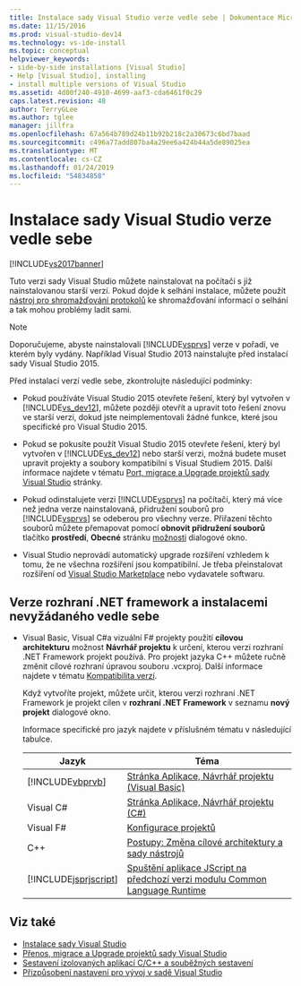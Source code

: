 ```yaml
---
title: Instalace sady Visual Studio verze vedle sebe | Dokumentace Microsoftu
ms.date: 11/15/2016
ms.prod: visual-studio-dev14
ms.technology: vs-ide-install
ms.topic: conceptual
helpviewer_keywords:
- side-by-side installations [Visual Studio]
- Help [Visual Studio], installing
- install multiple versions of Visual Studio
ms.assetid: 4d00f240-4910-4699-aaf3-cda6461f0c29
caps.latest.revision: 48
author: TerryGLee
ms.author: tglee
manager: jillfra
ms.openlocfilehash: 67a564b789d24b11b92b218c2a30673c6bd7baad
ms.sourcegitcommit: c496a77add807ba4a29ee6a424b44a5de89025ea
ms.translationtype: MT
ms.contentlocale: cs-CZ
ms.lasthandoff: 01/24/2019
ms.locfileid: "54834858"
---
```

# <a name="install-visual-studio-versions-side-by-side"></a>Instalace sady Visual Studio verze vedle sebe
[!INCLUDE[vs2017banner](../includes/vs2017banner.md)]

Tuto verzi sady Visual Studio můžete nainstalovat na počítači s již nainstalovanou starší verzí. Pokud dojde k selhání instalace, můžete použít [nástroj pro shromažďování protokolů](http://go.microsoft.com/fwlink/?LinkId=262077) ke shromažďování informací o selhání a tak mohou problémy ladit sami.

> [!NOTE]
> Doporučujeme, abyste nainstalovali [!INCLUDE[vsprvs](../includes/vsprvs-md.md)] verze v pořadí, ve kterém byly vydány. Například Visual Studio 2013 nainstalujte před instalací sady Visual Studio 2015.

 Před instalací verzí vedle sebe, zkontrolujte následující podmínky:

-   Pokud používáte Visual Studio 2015 otevřete řešení, který byl vytvořen v [!INCLUDE[vs_dev12](../includes/vs-dev12-md.md)], můžete později otevřít a upravit toto řešení znovu ve starší verzi, dokud jste neimplementovali žádné funkce, které jsou specifické pro Visual Studio 2015.

-   Pokud se pokusíte použít Visual Studio 2015 otevřete řešení, který byl vytvořen v [!INCLUDE[vs_dev12](../includes/vs-dev12-md.md)] nebo starší verzi, možná budete muset upravit projekty a soubory kompatibilní s Visual Studiem 2015. Další informace najdete v tématu [Port, migrace a Upgrade projektů sady Visual Studio](/visualstudio/porting/port-migrate-and-upgrade-visual-studio-projects?view=vs-2015) stránky.

-   Pokud odinstalujete verzi [!INCLUDE[vsprvs](../includes/vsprvs-md.md)] na počítači, který má více než jedna verze nainstalovaná, přidružení souborů pro [!INCLUDE[vsprvs](../includes/vsprvs-md.md)] se odeberou pro všechny verze. Přiřazení těchto souborů můžete přemapovat pomocí **obnovit přidružení souborů** tlačítko **prostředí**, **Obecné** stránku [možnosti](../ide/reference/general-environment-options-dialog-box.md) dialogové okno.

-   Visual Studio neprovádí automatický upgrade rozšíření vzhledem k tomu, že ne všechna rozšíření jsou kompatibilní. Je třeba přeinstalovat rozšíření od [Visual Studio Marketplace](http://go.microsoft.com/fwlink/?LinkId=178891) nebo vydavatele softwaru.

## <a name="net-framework-versions-and-side-by-side-installations"></a>Verze rozhraní .NET framework a instalacemi nevyžádaného vedle sebe

-   Visual Basic, Visual C#a vizuální F# projekty použití **cílovou architekturu** možnost **Návrhář projektu** k určení, kterou verzi rozhraní .NET Framework projekt používá. Pro projekt jazyka C++ můžete ručně změnit cílové rozhraní úpravou souboru .vcxproj. Další informace najdete v tématu [Kompatibilita verzí](http://msdn.microsoft.com/library/2f25e522-456a-48c3-8a53-e5f39275649f).

     Když vytvoříte projekt, můžete určit, kterou verzi rozhraní .NET Framework je projekt cílen v **rozhraní .NET Framework** v seznamu **nový projekt** dialogové okno.

     Informace specifické pro jazyk najdete v příslušném tématu v následující tabulce.

    |Jazyk|Téma|
    |--------------|-----------|
    |[!INCLUDE[vbprvb](../includes/vbprvb-md.md)]|[Stránka Aplikace, Návrhář projektu (Visual Basic)](../ide/reference/application-page-project-designer-visual-basic.md)|
    |Visual C#|[Stránka Aplikace, Návrhář projektu (C#)](../ide/reference/application-page-project-designer-csharp.md)|
    |Visual F#|[Konfigurace projektů](http://msdn.microsoft.com/library/a1489abb-6294-4f8f-b71f-2cb126393526)|
    |C++|[Postupy: Změna cílové architektury a sady nástrojů](http://msdn.microsoft.com/library/031b1d54-e6e1-4da7-9868-3e75a87d9ffe)|
    |[!INCLUDE[jsprjscript](../includes/jsprjscript-md.md)]|[Spuštění aplikace JScript na předchozí verzi modulu Common Language Runtime](http://msdn.microsoft.com/bbea51b5-ac03-4e6c-b9a6-f487ef63eda5)|

## <a name="see-also"></a>Viz také

- [Instalace sady Visual Studio](../install/install-visual-studio-2015.md)
- [Přenos, migrace a Upgrade projektů sady Visual Studio](/visualstudio/porting/port-migrate-and-upgrade-visual-studio-projects?view=vs-2015)
- [Sestavení izolovaných aplikací C/C++ a souběžných sestavení](http://msdn.microsoft.com/library/9465904e-76f7-48bd-bb3f-c55d8f1699b6)
- [Přizpůsobení nastavení pro vývoj v sadě Visual Studio](http://msdn.microsoft.com/22c4debb-4e31-47a8-8f19-16f328d7dcd3)